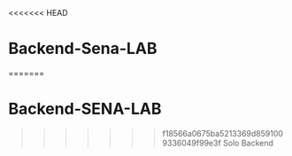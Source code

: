 <<<<<<< HEAD
# Backend-Sena-LAB
=======
# Backend-SENA-LAB
>>>>>>> f18566a0675ba5213369d8591009336049f99e3f
Solo Backend
